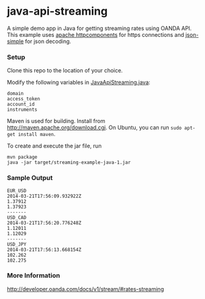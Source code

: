 java-api-streaming
==================

A simple demo app in Java for getting streaming rates using OANDA
API. This example uses [apache httpcomponents](http://hc.apache.org/httpcomponents-client-ga/) for https
connections and [json-simple](https://code.google.com/p/json-simple/) for json decoding.

### Setup

Clone this repo to the location of your choice.

Modify the following variables in
[JavaApiStreaming.java](src/main/java/JavaApiStreaming.java):

    domain
    access_token
    account_id
    instruments

Maven is used for building. Install from http://maven.apache.org/download.cgi.
On Ubuntu, you can run `sudo apt-get install maven`. 
    
To create and execute the jar file, run

    mvn package
    java -jar target/streaming-example-java-1.jar

### Sample Output

    EUR_USD
    2014-03-21T17:56:09.932922Z
    1.37912
    1.37923
    -------
    USD_CAD
    2014-03-21T17:56:20.776248Z
    1.12011
    1.12029
    -------
    USD_JPY
    2014-03-21T17:56:13.668154Z
    102.262
    102.275

### More Information

http://developer.oanda.com/docs/v1/stream/#rates-streaming
